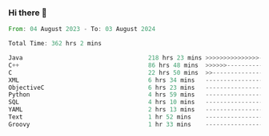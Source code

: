 ### Hi there 👋

<!--
**luoxuanzao/luoxuanzao** is a ✨ _special_ ✨ repository because its `README.md` (this file) appears on your GitHub profile.

Here are some ideas to get you started:

- 🔭 I’m currently working on ...
- 🌱 I’m currently learning ...
- 👯 I’m looking to collaborate on ...
- 🤔 I’m looking for help with ...
- 💬 Ask me about ...
- 📫 How to reach me: ...
- 😄 Pronouns: ...
- ⚡ Fun fact: ...
-->

<!--START_SECTION:waka-->

```rust
From: 04 August 2023 - To: 03 August 2024

Total Time: 362 hrs 2 mins

Java                                   218 hrs 23 mins >>>>>>>>>>>>>>>----------   60.31 %
C++                                    86 hrs 48 mins  >>>>>>-------------------   23.98 %
C                                      22 hrs 50 mins  >>-----------------------   06.31 %
XML                                    6 hrs 34 mins   -------------------------   01.81 %
ObjectiveC                             6 hrs 23 mins   -------------------------   01.77 %
Python                                 4 hrs 59 mins   -------------------------   01.38 %
SQL                                    4 hrs 10 mins   -------------------------   01.15 %
YAML                                   2 hrs 13 mins   -------------------------   00.62 %
Text                                   1 hr 52 mins    -------------------------   00.52 %
Groovy                                 1 hr 33 mins    -------------------------   00.43 %
```

<!--END_SECTION:waka-->